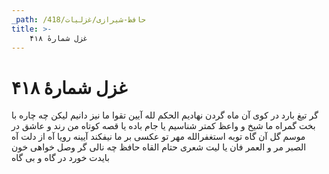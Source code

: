 ```yaml
---
_path: /حافظ-شیرازی/غزلیات/418
title: >-
    غزل شمارهٔ ۴۱۸
---
```

# غزل شمارهٔ ۴۱۸

گر تیغ بارد در کوی آن ماه
گردن نهادیم الحکم لله
آیین تقوا ما نیز دانیم
لیکن چه چاره با بخت گمراه
ما شیخ و واعظ کمتر شناسیم
یا جام باده یا قصه کوتاه
من رند و عاشق در موسم گل
آن گاه توبه استغفرالله
مهر تو عکسی بر ما نیفکند
آیینه رویا آه از دلت آه
الصبر مر و العمر فان
یا لیت شعری حتام القاه
حافظ چه نالی گر وصل خواهی
خون بایدت خورد در گاه و بی گاه
